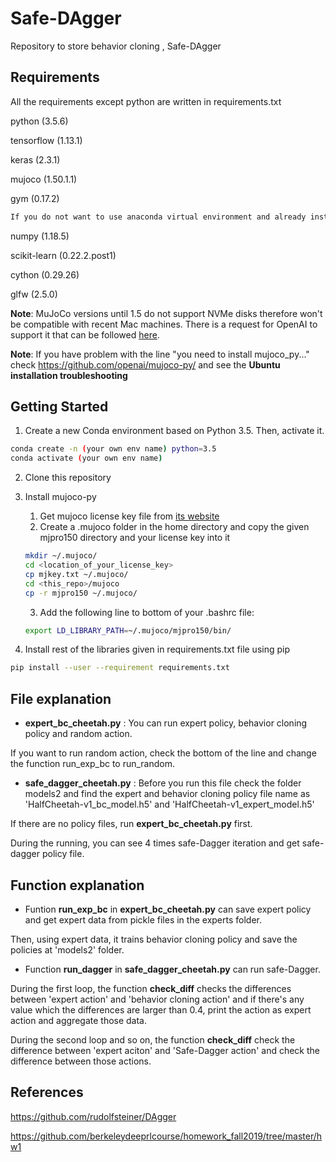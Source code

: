 # Safe-DAgger

Repository to store behavior cloning , Safe-DAgger

## Requirements

All the requirements except python are written in requirements.txt

python (3.5.6)

tensorflow (1.13.1)

keras (2.3.1)

mujoco (1.50.1.1)

gym (0.17.2)

```sh
If you do not want to use anaconda virtual environment and already install the programs under this block, revise the requirements.txt text file.
```

numpy (1.18.5)

scikit-learn (0.22.2.post1)

cython (0.29.26)

glfw (2.5.0)



**Note**: MuJoCo versions until 1.5 do not support NVMe disks therefore won't be compatible with recent Mac machines.
There is a request for OpenAI to support it that can be followed [here](https://github.com/openai/gym/issues/638).

**Note**: If you have problem with the line "you need to install mujoco_py..." 
check https://github.com/openai/mujoco-py/ and see the **Ubuntu installation troubleshooting**


## Getting Started

1. Create a new Conda environment based on Python 3.5. Then, activate it.
```sh
conda create -n (your own env name) python=3.5
conda activate (your own env name)
```
2. Clone this repository

2. Install mujoco-py
    1. Get mujoco license key file from <a href="https://www.roboti.us/license.html">its website</a>
    2. Create a .mujoco folder in the home directory and copy the given mjpro150 directory and your license key into it
      ```sh
      mkdir ~/.mujoco/
      cd <location_of_your_license_key>
      cp mjkey.txt ~/.mujoco/
      cd <this_repo>/mujoco
      cp -r mjpro150 ~/.mujoco/
      ```
    3. Add the following line to bottom of your .bashrc file: 
      ```sh
      export LD_LIBRARY_PATH=~/.mujoco/mjpro150/bin/
      ```
    
3. Install rest of the libraries given in requirements.txt file using pip
 ```sh
 pip install --user --requirement requirements.txt
 ```

## File explanation

- **expert_bc_cheetah.py** : You can run expert policy, behavior cloning policy and random action.

If you want to run random action, check the bottom of the line and change the function run_exp_bc to run_random.

- **safe_dagger_cheetah.py** : Before you run this file check the folder models2 and find the expert and behavior cloning policy file name as 'HalfCheetah-v1_bc_model.h5' and 'HalfCheetah-v1_expert_model.h5' 

If there are no policy files, run **expert_bc_cheetah.py** first.

During the running, you can see 4 times safe-Dagger iteration and get safe-dagger policy file.


## Function explanation

- Funtion **run_exp_bc** in **expert_bc_cheetah.py** can save expert policy and get expert data from pickle files in the experts folder.

Then, using expert data, it trains behavior cloning policy and save the policies at 'models2' folder.

- Function **run_dagger** in **safe_dagger_cheetah.py** can run safe-Dagger. 

During the first loop, the function **check_diff** checks the differences between 'expert action' and 'behavior cloning action' and if there's any value which the differences are larger than 0.4, print the action as expert action and aggregate those data.

During the second loop and so on, the function **check_diff** check the difference between 'expert aciton' and 'Safe-Dagger action' and check the difference between those actions.



## References

https://github.com/rudolfsteiner/DAgger

https://github.com/berkeleydeeprlcourse/homework_fall2019/tree/master/hw1

